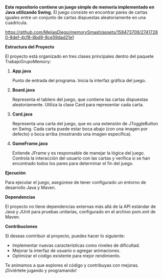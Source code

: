 **Este repositorio contiene un juego simple de memoria implementado en Java utilizando Swing.** El juego consiste en encontrar pares de cartas iguales entre un conjunto de cartas dispuestas aleatoriamente en una cuadrícula.



https://github.com/MejiasDiego/memorySmash/assets/158473709/27417280-8def-4cf8-8bd9-8ce59dad21e1



**Estructura del Proyecto**

El proyecto está organizado en tres clases principales dentro del paquete TrabajoGrupoMemory:

1. **App.java**

   Punto de entrada del programa. Inicia la interfaz gráfica del juego.

2. **Board.java**

   Representa el tablero del juego, que contiene las cartas dispuestas aleatoriamente. Utiliza la clase Card para representar cada carta.

3. **Card.java**

   Representa una carta del juego, que es una extensión de JToggleButton en Swing. Cada carta puede estar boca abajo (con una imagen por defecto) o boca arriba (mostrando una imagen específica).

4. **GameFrame.java**

   Extiende JFrame y es responsable de manejar la lógica del juego. Controla la interacción del usuario con las cartas y verifica si se han encontrado todos los pares para determinar el fin del juego.

**Ejecución**

Para ejecutar el juego, asegúrese de tener configurado un entorno de desarrollo Java y Maven.

**Dependencias**

El proyecto no tiene dependencias externas más allá de la API estándar de Java y JUnit para pruebas unitarias, configurado en el archivo pom.xml de Maven.

**Contribuciones**

Si deseas contribuir al proyecto, puedes hacer lo siguiente:

- Implementar nuevas características como niveles de dificultad.
- Mejorar la interfaz de usuario o agregar animaciones.
- Optimizar el código existente para mejor rendimiento.

Te animamos a que explores el código y contribuyas con mejoras. ¡Diviértete jugando y programando!

